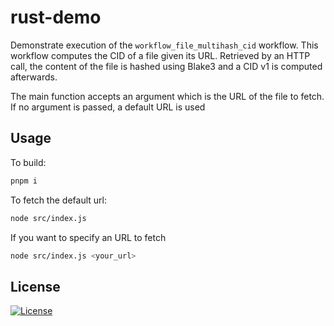 # rust-demo

Demonstrate execution of the `workflow_file_multihash_cid` workflow. This workflow computes the CID of a 
file given its URL. Retrieved by an HTTP call, the content of the file is hashed using Blake3 and 
a CID v1 is computed afterwards.

The main function accepts an argument which is the URL of the file to fetch. If no argument is passed,
a default URL is used

## Usage

To build:

```sh
pnpm i
```

To fetch the default url:

```sh
node src/index.js
```

If you want to specify an URL to fetch

```sh
node src/index.js <your_url>
```

## License
[![License](https://img.shields.io/badge/License-Apache_2.0-blue.svg)](https://opensource.org/licenses/Apache-2.0)
